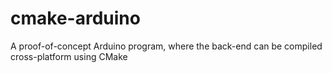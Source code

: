 # cmake-arduino
A proof-of-concept Arduino program, where the back-end can be compiled cross-platform using CMake
